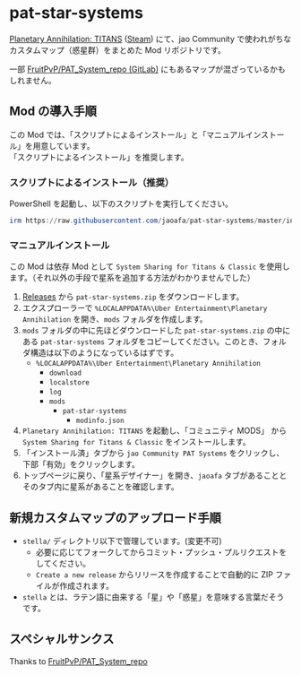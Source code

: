 # pat-star-systems

[Planetary Annihilation: TITANS](https://planetaryannihilation.com) ([Steam](https://store.steampowered.com/app/386070/)) にて、jao Community で使われがちなカスタムマップ（惑星群）をまとめた Mod リポジトリです。

一部 [FruitPvP/PAT_System_repo (GitLab)](https://gitlab.com/FruitPvP/PAT_System_repo) にもあるマップが混ざっているかもしれません。

## Mod の導入手順

この Mod では、「スクリプトによるインストール」と「マニュアルインストール」を用意しています。  
「スクリプトによるインストール」を推奨します。

### スクリプトによるインストール（推奨）

PowerShell を起動し、以下のスクリプトを実行してください。

```powershell
irm https://raw.githubusercontent.com/jaoafa/pat-star-systems/master/installer.ps1 | iex
```

### マニュアルインストール

この Mod は依存 Mod として `System Sharing for Titans & Classic` を使用します。（それ以外の手段で星系を追加する方法がわかりませんでした）

1. [Releases](https://github.com/jaoafa/pat-star-systems/releases) から `pat-star-systems.zip` をダウンロードします。
2. エクスプローラーで `%LOCALAPPDATA%\Uber Entertainment\Planetary Annihilation` を開き、`mods` フォルダを作成します。
3. `mods` フォルダの中に先ほどダウンロードした `pat-star-systems.zip` の中にある `pat-star-systems` フォルダをコピーしてください。このとき、フォルダ構造は以下のようになっているはずです。
   - `%LOCALAPPDATA%\Uber Entertainment\Planetary Annihilation`
     - `download`
     - `localstore`
     - `log`
     - `mods`
       - `pat-star-systems`
         - `modinfo.json`
4. `Planetary Annihilation: TITANS` を起動し、「コミュニティ MODS」 から `System Sharing for Titans & Classic` をインストールします。
5. 「インストール済」タブから `jao Community PAT Systems` をクリックし、下部「有効」をクリックします。
6. トップページに戻り、「星系デザイナー」を開き、`jaoafa` タブがあることとそのタブ内に星系があることを確認します。

## 新規カスタムマップのアップロード手順

- `stella/` ディレクトリ以下で管理しています。(変更不可)
  - 必要に応じてフォークしてからコミット・プッシュ・プルリクエストをしてください。
  - `Create a new release` からリリースを作成することで自動的に ZIP ファイルが作成されます。
- `stella` とは、ラテン語に由来する「星」や「惑星」を意味する言葉だそうです。

## スペシャルサンクス

Thanks to [FruitPvP/PAT_System_repo](https://gitlab.com/FruitPvP/PAT_System_repo)
